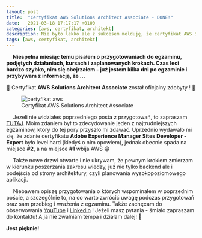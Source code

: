 ```yaml
---
layout: post
title:  "Certyfikat AWS Solutions Architect Associate - DONE!"
date:   2021-03-18 17:17:17 +0100
categories: [aws, certyfikat, architekt]
description: Nie było lekko ale z sukcesem melduję, że certyfikat AWS Solutions Architect Assiociate został ...
tags: [aws, certyfikat, architekt]
---
```

<b>&emsp; 
    Niespełna miesiąc temu pisałem o przygotowaniach do egzaminu, podjętych działaniach, kursach i zaplanowanych krokach. Czas leci bardzo szybko, nim się obejrzałem - już jestem kilka dni po egzaminie i przybywam z informacją, że ...
</b>

<center>🎉 Certyfikat <b>AWS Solutions Architect Associate</b> został oficjalny zdobyty ! 🎉</center>
<figure>
<img src="/aws-cert/AWS_SAA_Cert.png" alt="certyfikat aws">
<figcaption>Certyfikat AWS Solutions Architect Associate</figcaption>
</figure>

&emsp; Jezeli nie widziałeś poprzedniego posta z przygotowań, to zapraszam <a href="https://cezetpro.netlify.app/aws-1/">TUTAJ</a>. Moim zdaniem był to zdecydowanie jeden z najtrudniejszych egzaminów, ktory do tej pory przyszło mi zdawać. Uprzednio wydawało mi się, że zdanie certyfikatu <b>Adobe Experience Manager Sites Developer - Expert</b> było level hard (kiedyś o nim opowiem), jednak obecnie spada na miejsce <b>#2</b>, a na miejsce <b>#1</b> wbija AWS 😁

&emsp; Także nowe drzwi otwarte i nie ukrywam, że pewnym krokiem zmierzam w kierunku poszerzania zakresu wiedzy, już nie tylko backend ale i podejścia od strony architektury, czyli planowania wysokopoziomowego aplikacji.

&emsp; Niebawem opiszę przygotowania o których wspominałem w poprzednim poście, a szczególnie to, na co warto zwrócić uwagę podczas przygotowań oraz sam przebieg i wrażenia z egzaminu. Także zachęcam do obserwowania <a href="https://www.youtube.com/channel/UCzTV1N45-lStlI8Onvb5Fog">YouTube</a> i <a href="https://www.linkedin.com/in/czarnowskiarkadiusz/">LinkedIn</a> ! Jeżeli masz pytania - śmiało zapraszam do kontaktu! A ja nie zwalniam tempa i działam dalej! 💪 <br>

<b>Jest pięknie!</b>